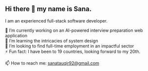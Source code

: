 ## Hi there 👋 my name is Sana.
I am an experienced full-stack software developer.

🔭 I’m currently working on an AI-powered interview preparation web application\
🌱 I’m learning the intricacies of system design\
👯 I’m looking to find full-time employment in an impactful sector\
⚡ Fun fact: I have been to 19 countries, looking forward to my 20th.

📫 How to reach me: sanatauqir92@gmail.com
